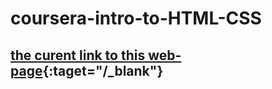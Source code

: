 # coursera-intro-to-HTML-CSS

## [the curent link to this web-page](https://anishchenko.github.io/coursera-intro-to-HTML-CSS/site){:taget="/_blank"}
